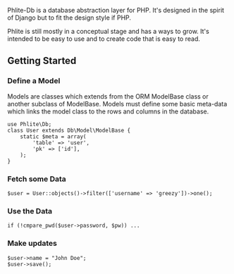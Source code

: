 Phlite-Db is a database abstraction layer for PHP. It's designed in the
spirit of Django but to fit the design style if PHP.

Phlite is still mostly in a conceptual stage and has a ways to grow. It's
intended to be easy to use and to create code that is easy to read.

## Getting Started

### Define a Model

Models are classes which extends from the ORM ModelBase class or another
subclass of ModelBase. Models must define some basic meta-data which links
the model class to the rows and columns in the database.

	use Phlite\Db;
    class User extends Db\Model\ModelBase {
		static $meta = array(
			'table' => 'user',
			'pk' => ['id'],
		);
	}

### Fetch some Data

    $user = User::objects()->filter(['username' => 'greezy'])->one();

### Use the Data

    if (!cmpare_pwd($user->password, $pw)) ...

### Make updates

    $user->name = "John Doe";
    $user->save();
